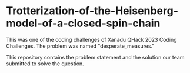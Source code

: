 # Trotterization-of-the-Heisenberg-model-of-a-closed-spin-chain
This was one of the coding challenges of Xanadu QHack 2023 Coding Challenges. The problem was named "desperate_measures."

This repository contains the problem statement and the solution our team submitted to solve the question.
